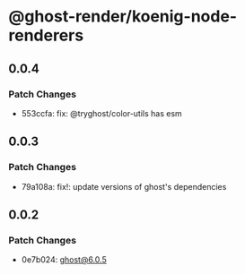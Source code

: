 # @ghost-render/koenig-node-renderers

## 0.0.4

### Patch Changes

- 553ccfa: fix: @tryghost/color-utils has esm

## 0.0.3

### Patch Changes

- 79a108a: fix!: update versions of ghost's dependencies

## 0.0.2

### Patch Changes

- 0e7b024: ghost@6.0.5
